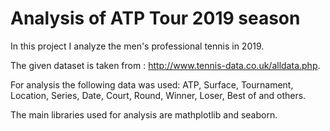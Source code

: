 # Analysis of ATP Tour 2019 season
In this project I analyze the men's professional tennis in 2019. 

The given dataset is taken from : http://www.tennis-data.co.uk/alldata.php. 

For analysis the following data was used: ATP, Surface, Tournament, Location, Series, Date, Court, Round, Winner, Loser, Best of and others.  

The main libraries used for analysis are mathplotlib and seaborn. 

